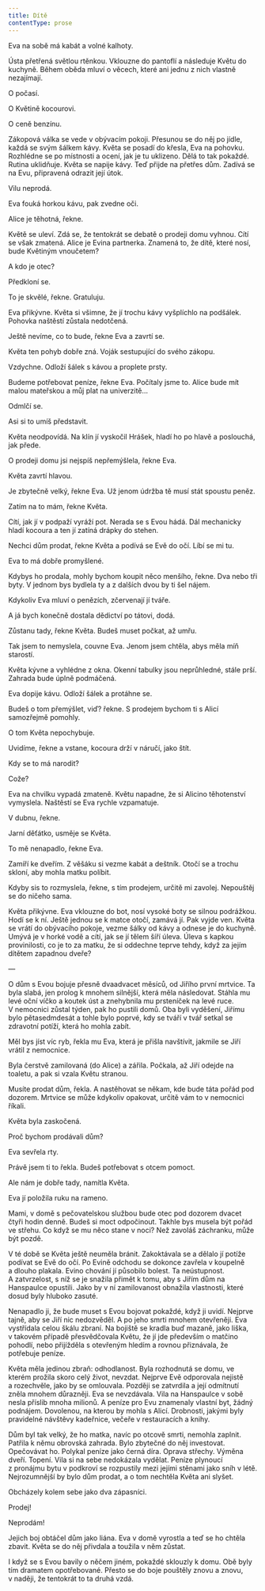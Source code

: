 ```yaml
---
title: Dítě
contentType: prose
---
```


<section>

Eva na sobě má kabát a volné kalhoty.

Ústa přetřená světlou rtěnkou. Vklouzne do pantoflí a následuje Květu do kuchyně. Během oběda mluví o věcech, které ani jednu z nich vlastně nezajímají.

O počasí.

O Květině kocourovi.

O ceně benzínu.

Zákopová válka se vede v obývacím pokoji. Přesunou se do něj po jídle, každá se svým šálkem kávy. Květa se posadí do křesla, Eva na pohovku. Rozhlédne se po místnosti a ocení, jak je tu uklizeno. Dělá to tak pokaždé. Rutina uklidňuje. Květa se napije kávy. Teď přijde na přetřes dům. Zadívá se na Evu, připravená odrazit její útok.

Vilu neprodá.

Eva fouká horkou kávu, pak zvedne oči.

Alice je těhotná, řekne.

Květě se uleví. Zdá se, že tentokrát se debatě o prodeji domu vyhnou. Cítí se však zmatená. Alice je Evina partnerka. Znamená to, že dítě, které nosí, bude Květiným vnoučetem?

A kdo je otec?

Předkloní se.

To je skvělé, řekne. Gratuluju.

Eva přikývne. Květa si všimne, že jí trochu kávy vyšplíchlo na podšálek. Pohovka naštěstí zůstala nedotčená.

Ještě nevíme, co to bude, řekne Eva a zavrtí se.

Květa ten pohyb dobře zná. Voják sestupující do svého zákopu.

Vzdychne. Odloží šálek s kávou a proplete prsty.

Budeme potřebovat peníze, řekne Eva. Počítaly jsme to. Alice bude mít malou mateřskou a můj plat na univerzitě…

Odmlčí se.

Asi si to umíš představit.

Květa neodpovídá. Na klín jí vyskočil Hrášek, hladí ho po hlavě a poslouchá, jak přede.

O prodeji domu jsi nejspíš nepřemýšlela, řekne Eva.

Květa zavrtí hlavou.

Je zbytečně velký, řekne Eva. Už jenom údržba tě musí stát spoustu peněz.

Zatím na to mám, řekne Květa.

Cítí, jak jí v podpaží vyráží pot. Nerada se s Evou hádá. Dál mechanicky hladí kocoura a ten jí zatíná drápky do stehen.

Nechci dům prodat, řekne Květa a podívá se Evě do očí. Líbí se mi tu.

Eva to má dobře promyšlené.

Kdybys ho prodala, mohly bychom koupit něco menšího, řekne. Dva nebo tři byty. V jednom bys bydlela ty a z dalších dvou by ti šel nájem.

Kdykoliv Eva mluví o penězích, zčervenají jí tváře.

A já bych konečně dostala dědictví po tátovi, dodá.

Zůstanu tady, řekne Květa. Budeš muset počkat, až umřu.

Tak jsem to nemyslela, couvne Eva. Jenom jsem chtěla, abys měla míň starostí.

Květa kývne a vyhlédne z okna. Okenní tabulky jsou neprůhledné, stále prší. Zahrada bude úplně podmáčená.

Eva dopije kávu. Odloží šálek a protáhne se.

Budeš o tom přemýšlet, viď? řekne. S prodejem bychom ti s Alicí samozřejmě pomohly.

O tom Květa nepochybuje.

Uvidíme, řekne a vstane, kocoura drží v náručí, jako štít.

Kdy se to má narodit?

Cože?

Eva na chvilku vypadá zmateně. Květu napadne, že si Alicino těhotenství vymyslela. Naštěstí se Eva rychle vzpamatuje.

V dubnu, řekne.

Jarní děťátko, usměje se Květa.

To mě nenapadlo, řekne Eva.

Zamíří ke dveřím. Z věšáku si vezme kabát a deštník. Otočí se a trochu skloní, aby mohla matku políbit.

Kdyby sis to rozmyslela, řekne, s tím prodejem, určitě mi zavolej. Nepouštěj se do ničeho sama.

Květa přikývne. Eva vklouzne do bot, nosí vysoké boty se silnou podrážkou. Hodí se k ní. Ještě jednou se k matce otočí, zamává jí. Pak vyjde ven. Květa se vrátí do obývacího pokoje, vezme šálky od kávy a odnese je do kuchyně. Umývá je v horké vodě a cítí, jak se jí tělem šíří úleva. Úleva s kapkou provinilosti, co je to za matku, že si oddechne teprve tehdy, když za jejím dítětem zapadnou dveře?

—

O dům s Evou bojuje přesně dvaadvacet měsíců, od Jiřího první mrtvice. Ta byla slabá, jen prolog k mnohem silnější, která měla následovat. Stáhla mu levé oční víčko a koutek úst a znehybnila mu prsteníček na levé ruce. V nemocnici zůstal týden, pak ho pustili domů. Oba byli vyděšení, Jiřímu bylo pětasedmdesát a tohle bylo poprvé, kdy se tváří v tvář setkal se zdravotní potíží, která ho mohla zabít.

Měl bys jíst víc ryb, řekla mu Eva, která je přišla navštívit, jakmile se Jiří vrátil z nemocnice.

Byla čerstvě zamilovaná (do Alice) a zářila. Počkala, až Jiří odejde na toaletu, a pak si vzala Květu stranou.

Musíte prodat dům, řekla. A nastěhovat se někam, kde bude táta pořád pod dozorem. Mrtvice se může kdykoliv opakovat, určitě vám to v nemocnici říkali.

Květa byla zaskočená.

Proč bychom prodávali dům?

Eva sevřela rty.

Právě jsem ti to řekla. Budeš potřebovat s otcem pomoct.

Ale nám je dobře tady, namítla Květa.

Eva jí položila ruku na rameno.

Mami, v domě s pečovatelskou službou bude otec pod dozorem dvacet čtyři hodin denně. Budeš si moct odpočinout. Takhle bys musela být pořád ve střehu. Co když se mu něco stane v noci? Než zavoláš záchranku, může být pozdě.

V té době se Květa ještě neuměla bránit. Zakoktávala se a dělalo jí potíže podívat se Evě do očí. Po Evině odchodu se dokonce zavřela v koupelně a dlouho plakala. Evino chování jí působilo bolest. Ta neústupnost. A zatvrzelost, s níž se je snažila přimět k tomu, aby s Jiřím dům na Hanspaulce opustili. Jako by v ní zamilovanost obnažila vlastnosti, které dosud byly hluboko zasuté.

Nenapadlo ji, že bude muset s Evou bojovat pokaždé, když ji uvidí. Nejprve tajně, aby se Jiří nic nedozvěděl. A po jeho smrti mnohem otevřeněji. Eva vystřídala celou škálu zbraní. Na bojiště se kradla buď mazaně, jako liška, v takovém případě přesvědčovala Květu, že jí jde především o matčino pohodlí, nebo přijížděla s otevřeným hledím a rovnou přiznávala, že potřebuje peníze.

Květa měla jedinou zbraň: odhodlanost. Byla rozhodnutá se domu, ve kterém prožila skoro celý život, nevzdat. Nejprve Evě odporovala nejistě a rozechvěle, jako by se omlouvala. Později se zatvrdila a její odmítnutí zněla mnohem důrazněji. Eva se nevzdávala. Vila na Hanspaulce v sobě nesla příslib mnoha milionů. A peníze pro Evu znamenaly vlastní byt, žádný podnájem. Dovolenou, na kterou by mohla s Alicí. Drobnosti, jakými byly pravidelné návštěvy kadeřnice, večeře v restauracích a knihy.

Dům byl tak velký, že ho matka, navíc po otcově smrti, nemohla zaplnit. Patřila k němu obrovská zahrada. Bylo zbytečné do něj investovat. Opečovávat ho. Polykal peníze jako černá díra. Oprava střechy. Výměna dveří. Topení. Vila si na sebe nedokázala vydělat. Peníze plynoucí z pronájmu bytu v podkroví se rozpustily mezi jejími stěnami jako sníh v létě. Nejrozumnější by bylo dům prodat, a o tom nechtěla Květa ani slyšet.

Obcházely kolem sebe jako dva zápasníci.

Prodej!

Neprodám!

Jejich boj obtáčel dům jako liána. Eva v domě vyrostla a teď se ho chtěla zbavit. Květa se do něj přivdala a toužila v něm zůstat.

I když se s Evou bavily o něčem jiném, pokaždé sklouzly k domu. Obě byly tím dramatem opotřebované. Přesto se do boje pouštěly znovu a znovu, v naději, že tentokrát to ta druhá vzdá.

</section>

